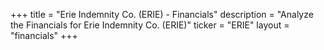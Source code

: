 +++
title = "Erie Indemnity Co. (ERIE) - Financials"
description = "Analyze the Financials for Erie Indemnity Co. (ERIE)"
ticker = "ERIE"
layout = "financials"
+++

